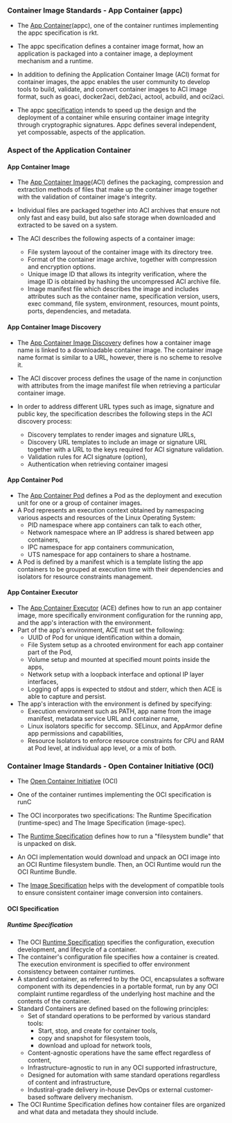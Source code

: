### Container Image Standards - App Container (appc)

- The [App Container](https://github.com/appc/spec)(appc), one of the container runtimes implementing the appc specification is rkt. 
- The appc specification defines a container image format, how an application is packaged into a container image, a deployment mechanism and a runtime. 
- In addition to defining the Application Container Image (ACI) format for container images, the appc enables the user community to develop tools to build, validate, and convert container images to ACI image format, such as goaci, docker2aci, deb2aci, actool, acbuild, and oci2aci. 


- The appc [specification](https://github.com/appc/spec/blob/master/SPEC.md) intends to speed up the design and the deployment of a container while ensuring container image integrity through cryptographic signatures. Appc defines several independent, yet compossable, aspects of the application. 

### Aspect of the Application Container
#### App Container Image
- The [App Container Image](https://github.com/appc/spec/blob/master/spec/aci.md)(ACI) defines the packaging, compression and extraction methods of files that make up the container image together with the validation of container image's integrity. 
- Individual files are packaged together into ACI archives that ensure not only fast and easy build, but also safe storage when downloaded and extracted to be saved on a system. 

- The ACI describes the following aspects of a container image:
	- File system layoout of the container image with its directory tree. 
	- Format of the container image archive, together with compression and encryption options. 
	- Unique image ID that allows its integrity verification, where the image ID is obtained by hashing the uncompressed ACI archive file. 
	- Image manifest file which describes the image and includes attributes such as the container name, specification version, users, exec command, file system, environment, resources, mount points, ports, dependencies, and metadata. 

#### App Container Image Discovery
- The [App Container Image Discovery](https://github.com/appc/spec/blob/master/spec/discovery.md) defines how a container image name is linked to a downloadable container image. The container image name format is similar to a URL, however, there is no scheme to resolve it. 
- The ACI discover process defines the usage of the name in conjunction with attributes from the image manifest file when retrieving a particular container image. 

- In order to address different URL types such as image, signature and public key, the specification describes the following steps in the ACI discovery process:
	- Discovery templates to render images and signature URLs,
	- Discovery URL templates to include an image or signature URL together with a URL to the keys required for ACI signature validation. 
	- Validation rules for ACI signature (option),
	- Authentication when retrieving container imagesi

#### App Container Pod 
- The [App Container Pod](https://github.com/appc/spec/blob/master/spec/pods.md) defines a Pod as the deployment and execution unit for one or a group of container images.
- A Pod represents an execution context obtained by namespacing various aspects and resources of the Linux Operating System: 
	- PID namespace where app containers can talk to each other, 
	- Network namespace where an IP address is shared between app containers, 
	- IPC namespace for app containers communication, 
	- UTS namespace for app containers to share a hostname. 
- A Pod is defined by a manifest which is a template listing the app containers to be grouped at execution time with their dependencies and isolators for resource constraints management. 


#### App Container Executor 
- The [App Container Executor](https://github.com/appc/spec/blob/master/spec/ace.md) (ACE) defines how to run an app container image, more specifically environment configuration for the running app, and the app's interaction with the environment. 
- Part of the app's environment, ACE must set the following:
	- UUID of Pod for unique identification within a domain, 
	- File System setup as a chrooted environment for each app container part of the Pod,
	- Volume setup and mounted at specified mount points inside the apps, 
	- Network setup with a loopback interface and optional IP layer interfaces,
	- Logging of apps is expected to stdout and stderr, which then ACE is able to capture and persist. 
- The app's interaction with the environment is defined by specifying:
	- Execution environment such as PATH, app name from the image manifest, metadata service URL and container name,
	- Linux isolators specific for seccomp. SELinux, and AppArmor define app permissions and capabilities,
	- Resource Isolators to enforce resource constraints for CPU and RAM at Pod level, at individual app level, or a mix of both.

### Container Image Standards - Open Container Initiative (OCI)

- The [Open Container Initiative](https://www.opencontainers.org/) (OCI) 
- One of the container runtimes implementing the OCI specification is runC 

- The OCI incorporates two specifications: 
	The Runtime Specification (runtime-spec) and 
	The Image Specification (image-spec).
- The [Runtime Specification](https://github.com/opencontainers/runtime-spec) defines how to run a "filesystem bundle" that is unpacked on disk. 
- An OCI implementation would download and unpack an OCI image into an OCI Runtime filesystem bundle. Then, an OCI Runtime would run the OCI Runtime Bundle. 
- The [Image Specification](https://github.com/opencontainers/image-spec) helps with the development of compatible tools to ensure consistent container image conversion into containers. 

#### OCI Specification
##### Runtime Specification 
- The OCI [Runtime Specification](https://github.com/opencontainers/runtime-spec) specifies the configuration, execution development, and lifecycle of a container. 
- The container's configuration file specifies how a container is created. The execution environment is specified to offer environment consistency between container runtimes. 
- A standard container, as referred to by the OCI, encapsulates a software component with its dependencies in a portable format, run by any OCI complaint runtime regardless of the underlying host machine and the contents of the container. 
- Standard Containers are defined based on the following principles:
	- Set of standard operations to be performed by various standard tools:
		- Start, stop, and create for container tools,
		- copy and snapshot for filesystem tools,
		- download and upload for network tools,
	- Content-agnostic operations have the same effect regardless of content, 
	- Infrastructure-agnostic to run in any OCI supported infrastructure,
	- Designed for automation with same standard operations regardless of content and infrastructure,
	- Industiral-grade delivery in-house DevOps or external customer-based software delivery mechanism. 
- The OCI Runtime Specification defines how container files are organized and what data and metadata they should include.                                                             
